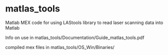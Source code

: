 # matlas_tools
Matlab MEX code for using LAStools library to read laser scanning data into Matlab

Info on use in matlas_tools/Documentation/Guide_matlas_tools.pdf

compiled mex files in matlas_tools/OS_Win/Binaries/
